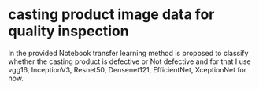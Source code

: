 # casting product image data for quality inspection
In the provided Notebook transfer learning method is proposed to classify whether the casting product is defective or Not defective and for that I use vgg16, InceptionV3, Resnet50, Densenet121, EfficientNet, XceptionNet for now.
